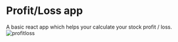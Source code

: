 # Profit/Loss app
 
 A basic react app which helps your calculate your stock profit / loss.
![profitloss](https://user-images.githubusercontent.com/17761542/131874379-66c65538-c904-4726-9432-16a24dc38dea.png)
